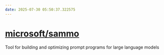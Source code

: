 ```yaml
---
date: 2025-07-30 05:50:37.322575
---
```


# [microsoft/sammo](https://github.com/microsoft/sammo)

Tool for building and optimizing prompt programs for large language models